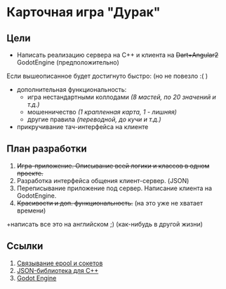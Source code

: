 # Карточная игра "Дурак"

## Цели
* Напиcать реализацию сервера на C++ и клиента на ~~Dart+Angular2~~ GodotEngine (предположительно)

Если вышеописанное будет достигнуто быстро: (но не повезло :( )
* дополнительная функциональность:
	* игра нестандартными коллодами *(8 мастей, по 20 значений и т.д.)*
    * мошенничество *(1 крапленная карта, 1 - лишняя)*
    * другие правила *(переводной, до кучи и т.д.)*
* прикручивание тач-интерфейса на клиенте

## План разработки
1. ~~Игра-приложение. Описывание всей логики и классов в одном проекте.~~
2. Разработка интерфейса общения клиент-сервер. (JSON)
3. Переписывание приложение под сервер. Написание клиента на GodotEngine.
4. ~~Красивости и доп. функциональность.~~ (на это уже не хватает времени)

+написать все это на английском ;) (как-нибудь в другой жизни)

## Ссылки
1. [Связывание epool и сокетов](https://banu.com/blog/2/how-to-use-epoll-a-complete-example-in-c/)
2. [JSON-библиотека для C++](https://github.com/nlohmann/json)
3. [Godot Engine](http://godotengine.org/)
